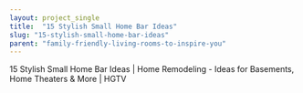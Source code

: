 ```yaml
---
layout: project_single
title:  "15 Stylish Small Home Bar Ideas"
slug: "15-stylish-small-home-bar-ideas"
parent: "family-friendly-living-rooms-to-inspire-you"
---
```

15 Stylish Small Home Bar Ideas | Home Remodeling - Ideas for Basements, Home Theaters & More | HGTV